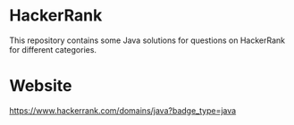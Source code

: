 # HackerRank
This repository contains some Java solutions for questions on HackerRank for different categories.

# Website
https://www.hackerrank.com/domains/java?badge_type=java

